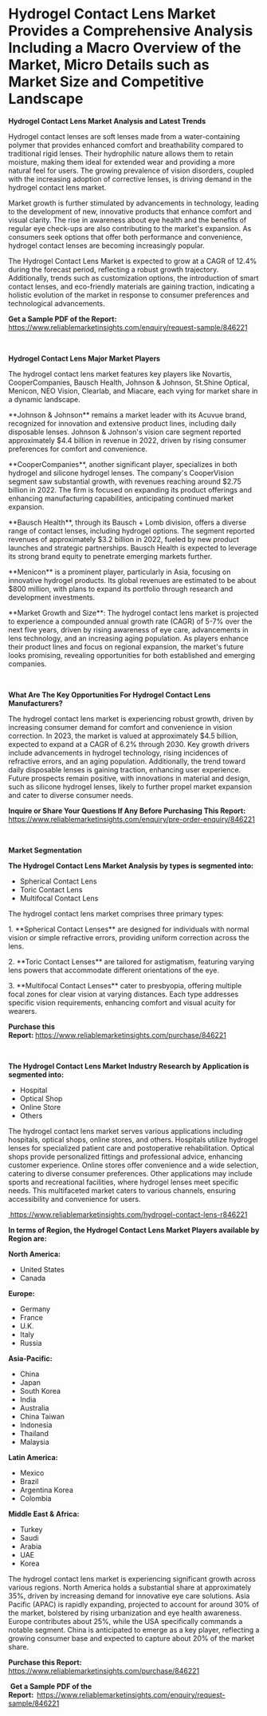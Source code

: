 <p><h1>Hydrogel Contact Lens Market Provides a Comprehensive Analysis Including a Macro Overview of the Market, Micro Details such as Market Size and Competitive Landscape</h1></p><p><strong>Hydrogel Contact Lens Market Analysis and Latest Trends</strong></p>
<p><p>Hydrogel contact lenses are soft lenses made from a water-containing polymer that provides enhanced comfort and breathability compared to traditional rigid lenses. Their hydrophilic nature allows them to retain moisture, making them ideal for extended wear and providing a more natural feel for users. The growing prevalence of vision disorders, coupled with the increasing adoption of corrective lenses, is driving demand in the hydrogel contact lens market.</p><p>Market growth is further stimulated by advancements in technology, leading to the development of new, innovative products that enhance comfort and visual clarity. The rise in awareness about eye health and the benefits of regular eye check-ups are also contributing to the market's expansion. As consumers seek options that offer both performance and convenience, hydrogel contact lenses are becoming increasingly popular.</p><p>The Hydrogel Contact Lens Market is expected to grow at a CAGR of 12.4% during the forecast period, reflecting a robust growth trajectory. Additionally, trends such as customization options, the introduction of smart contact lenses, and eco-friendly materials are gaining traction, indicating a holistic evolution of the market in response to consumer preferences and technological advancements.</p></p>
<p><strong>Get a Sample PDF of the Report:&nbsp;</strong> <a href="https://www.reliablemarketinsights.com/enquiry/request-sample/846221?utm_campaign=2181&utm_medium=2&utm_source=Github&utm_content=ia&utm_term=15042025&utm_id=hydrogel-contact-lens">https://www.reliablemarketinsights.com/enquiry/request-sample/846221</a></p>
<p>&nbsp;</p>
<p><strong>Hydrogel Contact Lens Major Market Players</strong></p>
<p><p>The hydrogel contact lens market features key players like Novartis, CooperCompanies, Bausch Health, Johnson & Johnson, St.Shine Optical, Menicon, NEO Vision, Clearlab, and Miacare, each vying for market share in a dynamic landscape.</p><p>**Johnson & Johnson** remains a market leader with its Acuvue brand, recognized for innovation and extensive product lines, including daily disposable lenses. Johnson & Johnson's vision care segment reported approximately $4.4 billion in revenue in 2022, driven by rising consumer preferences for comfort and convenience.</p><p>**CooperCompanies**, another significant player, specializes in both hydrogel and silicone hydrogel lenses. The company's CooperVision segment saw substantial growth, with revenues reaching around $2.75 billion in 2022. The firm is focused on expanding its product offerings and enhancing manufacturing capabilities, anticipating continued market expansion.</p><p>**Bausch Health**, through its Bausch + Lomb division, offers a diverse range of contact lenses, including hydrogel options. The segment reported revenues of approximately $3.2 billion in 2022, fueled by new product launches and strategic partnerships. Bausch Health is expected to leverage its strong brand equity to penetrate emerging markets further.</p><p>**Menicon** is a prominent player, particularly in Asia, focusing on innovative hydrogel products. Its global revenues are estimated to be about $800 million, with plans to expand its portfolio through research and development investments.</p><p>**Market Growth and Size**: The hydrogel contact lens market is projected to experience a compounded annual growth rate (CAGR) of 5-7% over the next five years, driven by rising awareness of eye care, advancements in lens technology, and an increasing aging population. As players enhance their product lines and focus on regional expansion, the market's future looks promising, revealing opportunities for both established and emerging companies.</p></p>
<p>&nbsp;</p>
<p><strong>What Are The Key Opportunities For Hydrogel Contact Lens Manufacturers?</strong></p>
<p><p>The hydrogel contact lens market is experiencing robust growth, driven by increasing consumer demand for comfort and convenience in vision correction. In 2023, the market is valued at approximately $4.5 billion, expected to expand at a CAGR of 6.2% through 2030. Key growth drivers include advancements in hydrogel technology, rising incidences of refractive errors, and an aging population. Additionally, the trend toward daily disposable lenses is gaining traction, enhancing user experience. Future prospects remain positive, with innovations in material and design, such as silicone hydrogel lenses, likely to further propel market expansion and cater to diverse consumer needs.</p></p>
<p><strong>Inquire or Share Your Questions If Any Before Purchasing This Report:</strong> <a href="https://www.reliablemarketinsights.com/enquiry/pre-order-enquiry/846221?utm_campaign=2181&utm_medium=2&utm_source=Github&utm_content=ia&utm_term=15042025&utm_id=hydrogel-contact-lens">https://www.reliablemarketinsights.com/enquiry/pre-order-enquiry/846221</a></p>
<p>&nbsp;</p>
<p><strong>Market Segmentation</strong></p>
<p><strong>The Hydrogel Contact Lens Market Analysis by types is segmented into:</strong></p>
<p><ul><li>Spherical Contact Lens</li><li>Toric Contact Lens</li><li>Multifocal Contact Lens</li></ul></p>
<p><p>The hydrogel contact lens market comprises three primary types: </p><p>1. **Spherical Contact Lenses** are designed for individuals with normal vision or simple refractive errors, providing uniform correction across the lens.</p><p>2. **Toric Contact Lenses** are tailored for astigmatism, featuring varying lens powers that accommodate different orientations of the eye.</p><p>3. **Multifocal Contact Lenses** cater to presbyopia, offering multiple focal zones for clear vision at varying distances. Each type addresses specific vision requirements, enhancing comfort and visual acuity for wearers.</p></p>
<p><strong>Purchase this Report:&nbsp;</strong><a href="https://www.reliablemarketinsights.com/purchase/846221?utm_campaign=2181&utm_medium=2&utm_source=Github&utm_content=ia&utm_term=15042025&utm_id=hydrogel-contact-lens">https://www.reliablemarketinsights.com/purchase/846221</a></p>
<p>&nbsp;</p>
<p><strong>The Hydrogel Contact Lens Market Industry Research by Application is segmented into:</strong></p>
<p><ul><li>Hospital</li><li>Optical Shop</li><li>Online Store</li><li>Others</li></ul></p>
<p><p>The hydrogel contact lens market serves various applications including hospitals, optical shops, online stores, and others. Hospitals utilize hydrogel lenses for specialized patient care and postoperative rehabilitation. Optical shops provide personalized fittings and professional advice, enhancing customer experience. Online stores offer convenience and a wide selection, catering to diverse consumer preferences. Other applications may include sports and recreational facilities, where hydrogel lenses meet specific needs. This multifaceted market caters to various channels, ensuring accessibility and convenience for users.</p></p>
<p><a href="https://www.reliablemarketinsights.com/hydrogel-contact-lens-r846221?utm_campaign=2181&utm_medium=2&utm_source=Github&utm_content=ia&utm_term=15042025&utm_id=hydrogel-contact-lens">&nbsp;https://www.reliablemarketinsights.com/hydrogel-contact-lens-r846221</a></p>
<p><strong>In terms of Region, the Hydrogel Contact Lens Market Players available by Region are:</strong></p>
<p>
    <p> <strong> North America: </strong>
        <ul>
            <li>United States</li>
            <li>Canada</li>
        </ul>
        </p> 
    <p> <strong> Europe: </strong>
        <ul>
            <li>Germany</li>
            <li>France</li>
            <li>U.K.</li>
            <li>Italy</li>
            <li>Russia</li>
        </ul>
        </p> 
    <p> <strong> Asia-Pacific: </strong>
        <ul>
            <li>China</li>
            <li>Japan</li>
            <li>South Korea</li>
            <li>India</li>
            <li>Australia</li>
            <li>China Taiwan</li>
            <li>Indonesia</li>
            <li>Thailand</li>
            <li>Malaysia</li>
        </ul>
        </p> 
    <p> <strong> Latin America: </strong>
        <ul>
            <li>Mexico</li>
            <li>Brazil</li>
            <li>Argentina Korea</li>
            <li>Colombia</li>
        </ul>
        </p> 
    <p> <strong> Middle East & Africa: </strong>
        <ul>
            <li>Turkey</li>
            <li>Saudi</li>
            <li>Arabia</li>
            <li>UAE</li>
            <li>Korea</li>
        </ul>
    </p>
    </p>
<p><p>The hydrogel contact lens market is experiencing significant growth across various regions. North America holds a substantial share at approximately 35%, driven by increasing demand for innovative eye care solutions. Asia Pacific (APAC) is rapidly expanding, projected to account for around 30% of the market, bolstered by rising urbanization and eye health awareness. Europe contributes about 25%, while the USA specifically commands a notable segment. China is anticipated to emerge as a key player, reflecting a growing consumer base and expected to capture about 20% of the market share.</p></p>
<p><strong>Purchase this Report: </strong><a href="https://www.reliablemarketinsights.com/purchase/846221?utm_campaign=2181&utm_medium=2&utm_source=Github&utm_content=ia&utm_term=15042025&utm_id=hydrogel-contact-lens">https://www.reliablemarketinsights.com/purchase/846221</a></p>
<p>&nbsp;<strong>Get a Sample PDF of the Report:&nbsp;&nbsp;</strong><a href="https://www.reliablemarketinsights.com/enquiry/request-sample/846221?utm_campaign=2181&utm_medium=2&utm_source=Github&utm_content=ia&utm_term=15042025&utm_id=hydrogel-contact-lens">https://www.reliablemarketinsights.com/enquiry/request-sample/846221</a></p>
<p><strong></strong></p>
<p><p></p><p></p><p></p></p>